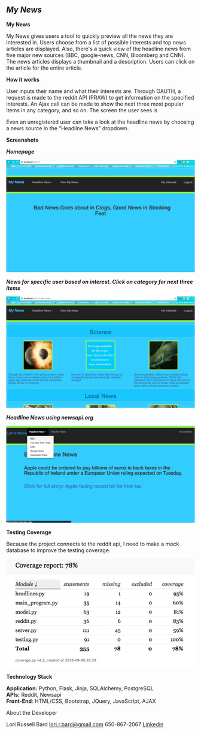 *My News*
--------------------

**My News**


My News gives users a tool to quickly preview all the news they are
interested in. Users choose from a list of possible interests and top
news articles are displayed. Also, there's a quick view of the headline
news from five major new sources (BBC, google-news, CNN, Bloomberg and
CNN). The news articles displays a thumbnail and a description. Users
can click on the article for the entire article.

**How it works**

User inputs their name and what their interests are. Through OAUTH, a
request is made to the reddit API (PRAW) to get information on the
specified interests. An Ajax call can be made to show the next three
most popular items in any category, and so on. The screen the user sees
is

Even an unregistered user can take a look at the headline news by
choosing a news source in the “Headline News” dropdown.

**Screenshots**

***Homepage***

<img src="static/home-page.png">

***News for specific user based on interest. Click on category for next
three items***

<img src="static/my-news.png">

***Headline News using newsapi.org***

<img src="static/headline-news.png">

**Testing Coverage**

Because the project connects to the reddit api, I need to make a mock database to improve the testing coverage.

<img src="static/coveragereport.jpg">

**Technology Stack**

**Application:** Python, Flask, Jinja, SQLAlchemy, PostgreSQL                  
**APIs:** Reddit, Newsapi                                   
**Front-End**: HTML/CSS, Bootstrap, JQuery, JavaScript, AJAX                      

About the Developer

Lori Russell Bard
lori.r.bard@gmail.com
650-867-2067
[Linkedin](https://www.linkedin.com/in/lori-bard)
